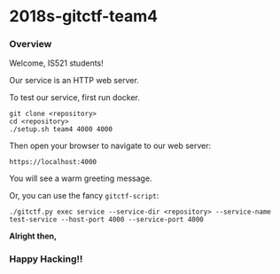 # 2018s-gitctf-team4


### Overview

Welcome, IS521 students!

Our service is an HTTP web server.

To test our service, first run docker.
```
git clone <repository>
cd <repository>
./setup.sh team4 4000 4000
```

Then open your browser to navigate to our web server:
```
https://localhost:4000
```

You will see a warm greeting message.

Or, you can use the fancy ```gitctf-script```:
```
./gitctf.py exec service --service-dir <repository> --service-name test-service --host-port 4000 --service-port 4000
```

**Alright then,**
### Happy Hacking!!